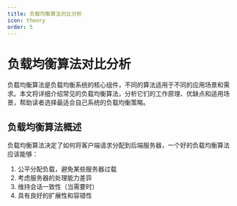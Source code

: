```yaml
---
title: 负载均衡算法对比分析
icon: theory
order: 5
---
```


# 负载均衡算法对比分析

负载均衡算法是负载均衡系统的核心组件，不同的算法适用于不同的应用场景和需求。本文将详细介绍常见的负载均衡算法，分析它们的工作原理、优缺点和适用场景，帮助读者选择最适合自己系统的负载均衡策略。

## 负载均衡算法概述

负载均衡算法决定了如何将客户端请求分配到后端服务器，一个好的负载均衡算法应该能够：

1. 公平分配负载，避免某些服务器过载
2. 考虑服务器的处理能力差异
3. 维持会话一致性（当需要时）
4. 具有良好的扩展性和容错性
